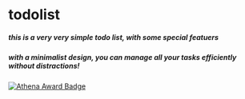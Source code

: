 # todolist
##### this is a very very simple todo list, with some special featuers
##### with a minimalist design, you can manage all your tasks efficiently without distractions!

[![Athena Award Badge](https://img.shields.io/endpoint?url=https%3A%2F%2Faward.athena.hackclub.com%2Fapi%2Fbadge)](https://award.athena.hackclub.com?utm_source=readme)
